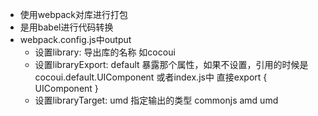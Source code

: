 * 使用webpack对库进行打包
* 是用babel进行代码转换
* webpack.config.js中output
  - 设置library: 导出库的名称 如cocoui
  - 设置libraryExport: default    暴露那个属性，如果不设置，引用的时候是 cocoui.default.UIComponent   或者index.js中 直接export { UIComponent }
  - 设置libraryTarget: umd   指定输出的类型  commonjs amd umd